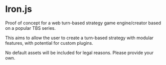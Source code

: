 # Iron.js

Proof of concept for a web turn-based strategy game engine/creator based on a popular TBS series. 

This aims to allow the user to create a turn-based strategy with modular features, with potential for custom plugins.

No default assets will be included for legal reasons. Please provide your own.
